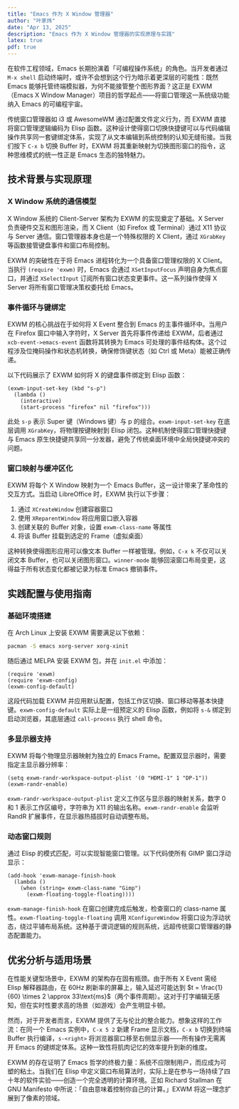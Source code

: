 ```yaml
---
title: "Emacs 作为 X Window 管理器"
author: "叶家炜"
date: "Apr 13, 2025"
description: "Emacs 作为 X Window 管理器的实现原理与实践"
latex: true
pdf: true
---
```



在软件工程领域，Emacs 长期扮演着「可编程操作系统」的角色。当开发者通过 `M-x shell` 启动终端时，或许不会想到这个行为暗示着更深层的可能性：既然 Emacs 能够托管终端模拟器，为何不能接管整个图形界面？这正是 EXWM（Emacs X Window Manager）项目的哲学起点——将窗口管理这一系统级功能纳入 Emacs 的可编程宇宙。

传统窗口管理器如 i3 或 AwesomeWM 通过配置文件定义行为，而 EXWM 直接将窗口管理逻辑编码为 Elisp 函数。这种设计使得窗口切换快捷键可以与代码编辑操作共享同一套键绑定体系，实现了从文本编辑到系统控制的认知无缝衔接。当我们按下 `C-x b` 切换 Buffer 时，EXWM 将其重新映射为切换图形窗口的指令，这种思维模式的统一性正是 Emacs 生态的独特魅力。

## 技术背景与实现原理

### X Window 系统的通信模型

X Window 系统的 Client-Server 架构为 EXWM 的实现奠定了基础。X Server 负责硬件交互和图形渲染，而 X Client（如 Firefox 或 Terminal）通过 X11 协议与 Server 通信。窗口管理器本身也是一个特殊权限的 X Client，通过 `XGrabKey` 等函数接管键盘事件和窗口布局控制。

EXWM 的突破性在于将 Emacs 进程转化为一个具备窗口管理权限的 X Client。当执行 `(require 'exwm)` 时，Emacs 会通过 `XSetInputFocus` 声明自身为焦点窗口，并通过 `XSelectInput` 订阅所有窗口状态变更事件。这一系列操作使得 X Server 将所有窗口管理决策权委托给 Emacs。

### 事件循环与键绑定

EXWM 的核心挑战在于如何将 X Event 整合到 Emacs 的主事件循环中。当用户在 Firefox 窗口中输入字符时，X Server 首先将事件传递给 EXWM，后者通过 `xcb-event->emacs-event` 函数将其转换为 Emacs 可处理的事件结构体。这个过程涉及位掩码操作和状态机转换，确保修饰键状态（如 Ctrl 或 Meta）能被正确传递。

以下代码展示了 EXWM 如何将 X 的键盘事件绑定到 Elisp 函数：

```elisp
(exwm-input-set-key (kbd "s-p") 
  (lambda ()
    (interactive)
    (start-process "firefox" nil "firefox")))
```

此处 `s-p` 表示 Super 键（Windows 键）与 p 的组合。`exwm-input-set-key` 在底层调用 `XGrabKey`，将物理按键映射到 Elisp 闭包。这种机制使得窗口管理快捷键与 Emacs 原生快捷键共享同一分发器，避免了传统桌面环境中全局快捷键冲突的问题。

### 窗口映射与缓冲区化

EXWM 将每个 X Window 映射为一个 Emacs Buffer，这一设计带来了革命性的交互方式。当启动 LibreOffice 时，EXWM 执行以下步骤：

1. 通过 `XCreateWindow` 创建容器窗口
2. 使用 `XReparentWindow` 将应用窗口嵌入容器
3. 创建关联的 Buffer 对象，设置 `exwm-class-name` 等属性
4. 将该 Buffer 挂载到选定的 Frame（虚拟桌面）

这种转换使得图形应用可以像文本 Buffer 一样被管理。例如，`C-x k` 不仅可以关闭文本 Buffer，也可以关闭图形窗口。`winner-mode` 能够回滚窗口布局变更，这得益于所有状态变化都被记录为标准 Emacs 撤销事件。

## 实践配置与使用指南

### 基础环境搭建

在 Arch Linux 上安装 EXWM 需要满足以下依赖：

```bash
pacman -S emacs xorg-server xorg-xinit
```

随后通过 MELPA 安装 EXWM 包，并在 `init.el` 中添加：

```elisp
(require 'exwm)
(require 'exwm-config)
(exwm-config-default)
```

这段代码加载 EXWM 并应用默认配置，包括工作区切换、窗口移动等基本快捷键。`exwm-config-default` 实际上是一组预定义的 Elisp 函数，例如将 `s-&` 绑定到启动浏览器，其底层通过 `call-process` 执行 shell 命令。

### 多显示器支持

EXWM 将每个物理显示器映射为独立的 Emacs Frame。配置双显示器时，需要指定主显示器分辨率：

```elisp
(setq exwm-randr-workspace-output-plist '(0 "HDMI-1" 1 "DP-1"))
(exwm-randr-enable)
```

`exwm-randr-workspace-output-plist` 定义工作区与显示器的映射关系，数字 0 和 1 表示工作区编号，字符串为 X11 的输出名称。`exwm-randr-enable` 会监听 RandR 扩展事件，在显示器热插拔时自动调整布局。

### 动态窗口规则

通过 Elisp 的模式匹配，可以实现智能窗口管理。以下代码使所有 GIMP 窗口浮动显示：

```elisp
(add-hook 'exwm-manage-finish-hook
  (lambda ()
    (when (string= exwm-class-name "Gimp")
      (exwm-floating-toggle-floating))))
```

`exwm-manage-finish-hook` 在窗口创建完成后触发，检查窗口的 class-name 属性。`exwm-floating-toggle-floating` 调用 `XConfigureWindow` 将窗口设为浮动状态，绕过平铺布局系统。这种基于谓词逻辑的规则系统，远超传统窗口管理器的静态配置能力。

## 优劣分析与适用场景

在性能关键型场景中，EXWM 的架构存在固有瓶颈。由于所有 X Event 需经 Elisp 解释器路由，在 60Hz 刷新率的屏幕上，输入延迟可能达到 $t = \frac{1}{60} \times 2 \approx 33\text{ms}$（两个事件周期）。这对于打字编辑无感知，但在实时性要求高的场景（如游戏）会产生明显卡顿。

然而，对于开发者而言，EXWM 提供了无与伦比的整合能力。想象这样的工作流：在同一个 Emacs 实例中，`C-x 5 2` 新建 Frame 显示文档，`C-x b` 切换到终端 Buffer 执行编译，`s-<right>` 将浏览器窗口移至右侧显示器——所有操作无需离开 Emacs 的键绑定体系。这种一致性将肌肉记忆的效率提升到新的维度。


EXWM 的存在证明了 Emacs 哲学的终极力量：系统不应限制用户，而应成为可塑的粘土。当我们在 Elisp 中定义窗口布局算法时，实际上是在参与一场持续了四十年的软件实验——创造一个完全透明的计算环境。正如 Richard Stallman 在 GNU Manifesto 中所说：「自由意味着控制你自己的计算。」EXWM 将这一理念扩展到了像素的领域。
